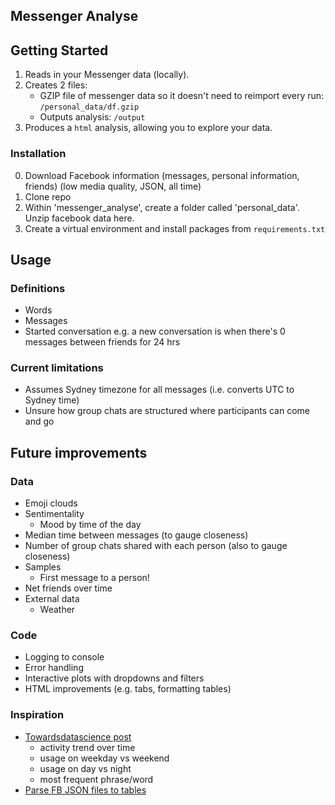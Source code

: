 ## Messenger Analyse


## Getting Started
1. Reads in your Messenger data (locally).
2. Creates 2 files: 
    - GZIP file of messenger data so it doesn't need to reimport every run: `/personal_data/df.gzip`
    - Outputs analysis: `/output`
3. Produces a `html` analysis, allowing you to explore your data.


### Installation
0. Download Facebook information (messages, personal information, friends) (low media quality, JSON, all time)
1. Clone repo
2. Within 'messenger_analyse', create a folder called 'personal_data'. Unzip facebook data here.
3. Create a virtual environment and install packages from `requirements.txt`


## Usage


### Definitions
- Words
- Messages
- Started conversation e.g. a new conversation is when there's 0 messages between friends for 24 hrs

### Current limitations
- Assumes Sydney timezone for all messages (i.e. converts UTC to Sydney time)
- Unsure how group chats are structured where participants can come and go

## Future improvements
### Data
- Emoji clouds
- Sentimentality
    - Mood by time of the day
- Median time between messages (to gauge closeness)
- Number of group chats shared with each person (also to gauge closeness)
- Samples
    - First message to a person!
- Net friends over time
- External data
    - Weather
### Code
- Logging to console
- Error handling
- Interactive plots with dropdowns and filters
- HTML improvements (e.g. tabs, formatting tables)

### Inspiration
- [Towardsdatascience post](https://towardsdatascience.com/download-and-analyse-your-facebook-messenger-data-6d1b49404e09)
    - activity trend over time
    - usage on weekday vs weekend
    - usage on day vs night
    - most frequent phrase/word
- [Parse FB JSON files to tables](https://github.com/numbersprotocol/fb-json2table)
